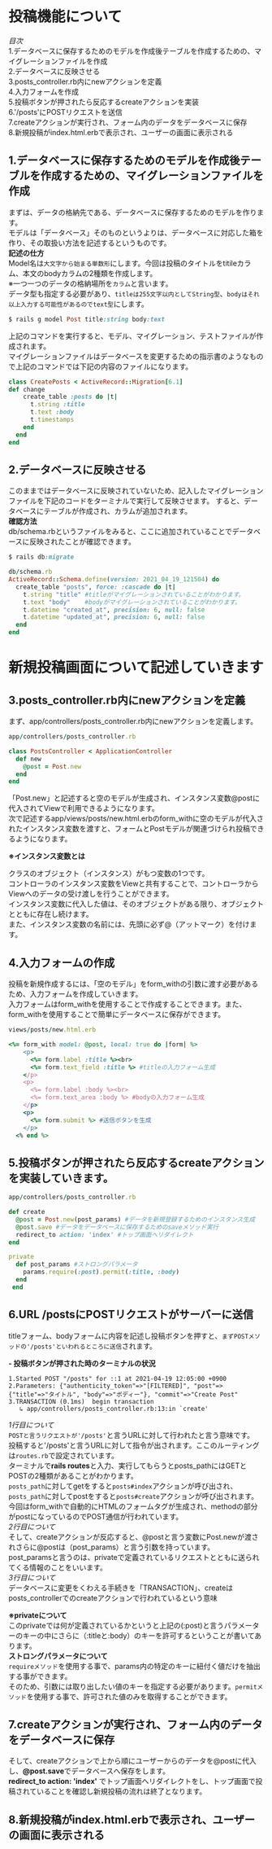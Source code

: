 # 投稿機能について
*目次*  
1.データベースに保存するためのモデルを作成後テーブルを作成するための、マイグレーションファイルを作成  
2.データベースに反映させる  
3.posts_controller.rb内にnewアクションを定義  
4.入力フォームを作成  
5.投稿ボタンが押されたら反応するcreateアクションを実装  
6.'/posts'にPOSTリクエストを送信  
7.createアクションが実行され、フォーム内のデータをデータベースに保存  
8.新規投稿がindex.html.erbで表示され、ユーザーの画面に表示される  

## 1.データベースに保存するためのモデルを作成後テーブルを作成するための、マイグレーションファイルを作成  
まずは、データの格納先である、データベースに保存するためのモデルを作ります。  
モデルは「データベース」そのものというよりは、データベースに対応した箱を作り、その取扱い方法を記述するというものです。  
**記述の仕方**  
Model名は`大文字から始まる単数形`にします。今回は投稿のタイトルをtitileカラム、本文のbodyカラムの2種類を作成します。  
※一つ一つのデータの格納場所を`カラム`と言います。  
データ型も指定する必要があり、`titleは255文字以内としてString型`、`bodyはそれ以上入力する可能性があるのでtext型`にします。
```Ruby
$ rails g model Post title:string body:text
```
上記のコマンドを実行すると、モデル、マイグレーション、テストファイルが作成されます。  
マイグレーションファイルはデータベースを変更するための指示書のようなもので上記のコマンドでは下記の内容のファイルになります。


```Ruby
class CreatePosts < ActiveRecord::Migration[6.1]
def change
    create_table :posts do |t|
      t.string :title
      t.text :body
      t.timestamps
    end
  end
end
```

## 2.データベースに反映させる
このままではデータベースに反映されていないため、記入したマイグレーションファイルを下記のコードをターミナルで実行して反映させます。
すると、データベースにテーブルが作成され、カラムが追加されます。  
**確認方法**  
db/schema.rbというファイルをみると、ここに追加されていることでデータベースに反映されたことが確認できます。
```Ruby
$ rails db:migrate
```

```Ruby
db/schema.rb
ActiveRecord::Schema.define(version: 2021_04_19_121504) do
  create_table "posts", force: :cascade do |t|
    t.string "title" #titleがマイグレーションされていることがわかります。
    t.text "body"    #bodyがマイグレーションされていることがわかります。
    t.datetime "created_at", precision: 6, null: false
    t.datetime "updated_at", precision: 6, null: false
  end
end
```

# 新規投稿画面について記述していきます
## 3.posts_controller.rb内にnewアクションを定義  
まず、app/controllers/posts_controller.rb内にnewアクションを定義します。
```Ruby
app/controllers/posts_controller.rb

class PostsController < ApplicationController
  def new
    @post = Post.new
  end
end
```
「Post.new」と記述すると空のモデルが生成され、インスタンス変数@postに代入されてViewで利用できるようになります。  
次で記述するapp/views/posts/new.html.erbのform_withに空のモデルが代入されたインスタンス変数を渡すと、フォームとPostモデルが関連づけられ投稿できるようになります。

**※インスタンス変数とは**

クラスのオブジェクト（インスタンス）がもつ変数の1つです。  
コントローラのインスタンス変数をViewと共有することで、コントローラからViewへのデータの受け渡しを行うことができます。  
インスタンス変数に代入した値は、そのオブジェクトがある限り、オブジェクトとともに存在し続けます。  
また、インスタンス変数の名前には、先頭に必ず@（アットマーク）を付けます。    

## 4.入力フォームの作成  
投稿を新規作成するには、「空のモデル」をform_withの引数に渡す必要があるため、入力フォームを作成していきます。  
入力フォームはform_withを使用することで作成することできます。また、form_withを使用することで簡単にデータベースに保存ができます。
```Ruby
views/posts/new.html.erb

<%= form_with model: @post, local: true do |form| %>
    <p>
      <%= form.label :title %><br>
      <%= form.text_field :title %> #titleの入力フォーム生成
    </p>
    <p>
      <%= form.label :body %><br>
      <%= form.text_area :body %> #bodyの入力フォーム生成
    </p>
    <p>
      <%= form.submit %> #送信ボタンを生成
    </p>
  <% end %>
```

## 5.投稿ボタンが押されたら反応するcreateアクションを実装していきます。
```Ruby
app/controllers/posts_controller.rb

def create
  @post = Post.new(post_params) #データを新規登録するためのインスタンス生成
  @post.save #データをデータベースに保存するためのsaveメソッド実行
  redirect_to action: 'index' #トップ画面へリダイレクト
end

private
  def post_params #ストロングパラメータ
    params.require(:post).permit(:title, :body)
  end
 end
```
## 6.URL /postsにPOSTリクエストがサーバーに送信  
titleフォーム、bodyフォームに内容を記述し投稿ボタンを押すと、`まずPOSTメソッドの'/posts'といわれるところに送信`されます。

**- 投稿ボタンが押された時のターミナルの状況**
```
1.Started POST "/posts" for ::1 at 2021-04-19 12:05:00 +0900
2.Parameters: {"authenticity_token"=>"[FILTERED]", "post"=>{"title"=>"タイトル", "body"=>"ボディー"}, "commit"=>"Create Post"
3.TRANSACTION (0.1ms)  begin transaction
   ↳ app/controllers/posts_controller.rb:13:in `create'
```
*1行目について*  
`POSTと言うリクエストが'/posts'`と言うURLに対して行われたと言う意味です。  
投稿すると'/posts'と言うURLに対して指令が出されます。ここのルーティングは`routes.rb`で設定されています。  
ターミナルで**rails routes**と入力、実行してもらうとposts_pathにはGETとPOSTの2種類があることがわかります。  
`posts_path`に対してgetをすると`posts#index`アクションが呼び出され、  
`posts_path`に対してpostをすると`posts#create`アクションが呼び出されます。  
今回はform_withで自動的にHTMLのフォームタグが生成され、methodの部分がpostになっているのでPOST通信が行われています。    
*2行目について*  
そして、createアクションが反応すると、@postと言う変数にPost.newが渡されさらに@postは（post_params）と言う引数を持っています。  
post_paramsと言うのは、privateで定義されているリクエストとともに送られてくる情報のことをいいます。  
*3行目について*  
データベースに変更をくわえる手続きを「TRANSACTION」、createはposts_controllerでのcreateアクションで行われているという意味

**※privateについて**  
このprivateでは何が定義されているかというと上記の(:post)と言うパラメーターのキーの中にさらに（:titleと:body）のキーを許可するということが書いてあります。  
**ストロングパラメータについて**  
`requireメソッド`を使用する事で、params内の特定のキーに紐付く値だけを抽出する事ができます。  
そのため、引数には取り出したい値のキーを指定する必要があります。`permitメソッド`を使用する事で、許可された値のみを取得することができます。  
## 7.createアクションが実行され、フォーム内のデータをデータベースに保存  
そして、createアクションで上から順にユーザーからのデータを@postに代入し、**@post.save**でデータベースへ保存をします。  
**redirect_to action: 'index'** でトップ画面へリダイレクトをし、トップ画面で投稿されていることを確認し新規投稿の流れは終了となります。

## 8.新規投稿がindex.html.erbで表示され、ユーザーの画面に表示される  